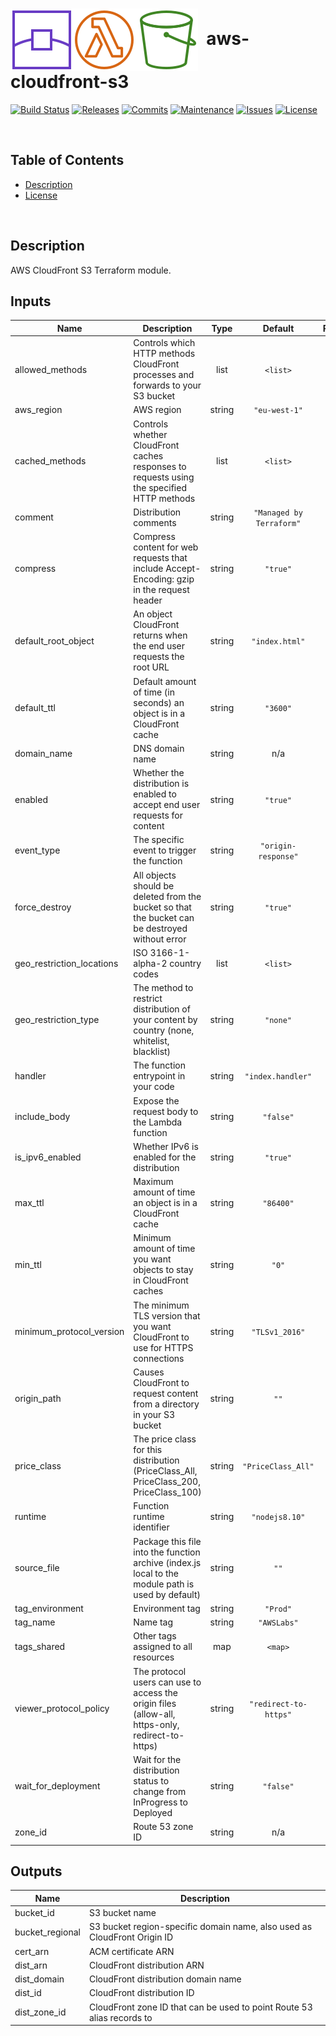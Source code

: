 # <img align="center" src="img/cf.svg"><img align="center" src="img/lambda.svg"><img align="center" src="img/s3.svg">&nbsp;&nbsp;aws-cloudfront-s3
[![Build Status](https://img.shields.io/travis/com/ArtiomL/aws-cloudfront-s3/develop.svg)](https://travis-ci.com/ArtiomL/aws-cloudfront-s3)
[![Releases](https://img.shields.io/github/release/ArtiomL/aws-cloudfront-s3.svg)](https://github.com/ArtiomL/aws-cloudfront-s3/releases)
[![Commits](https://img.shields.io/github/commits-since/ArtiomL/aws-cloudfront-s3/latest.svg?label=commits%20since)](https://github.com/ArtiomL/aws-cloudfront-s3/commits/master)
[![Maintenance](https://img.shields.io/maintenance/yes/2019.svg)](https://github.com/ArtiomL/aws-cloudfront-s3/graphs/code-frequency)
[![Issues](https://img.shields.io/github/issues/ArtiomL/aws-cloudfront-s3.svg)](https://github.com/ArtiomL/aws-cloudfront-s3/issues)
[![License](https://img.shields.io/badge/license-MIT-blue.svg)](/LICENSE)

&nbsp;&nbsp;

## Table of Contents
- [Description](#description)
- [License](LICENSE)

&nbsp;&nbsp;

## Description

AWS CloudFront S3 Terraform module.


## Inputs

| Name | Description | Type | Default | Required |
|------|-------------|:----:|:-----:|:-----:|
| allowed\_methods | Controls which HTTP methods CloudFront processes and forwards to your S3 bucket | list | `<list>` | no |
| aws\_region | AWS region | string | `"eu-west-1"` | no |
| cached\_methods | Controls whether CloudFront caches responses to requests using the specified HTTP methods | list | `<list>` | no |
| comment | Distribution comments | string | `"Managed by Terraform"` | no |
| compress | Compress content for web requests that include Accept-Encoding: gzip in the request header | string | `"true"` | no |
| default\_root\_object | An object CloudFront returns when the end user requests the root URL | string | `"index.html"` | no |
| default\_ttl | Default amount of time (in seconds) an object is in a CloudFront cache | string | `"3600"` | no |
| domain\_name | DNS domain name | string | n/a | yes |
| enabled | Whether the distribution is enabled to accept end user requests for content | string | `"true"` | no |
| event\_type | The specific event to trigger the function | string | `"origin-response"` | no |
| force\_destroy | All objects should be deleted from the bucket so that the bucket can be destroyed without error | string | `"true"` | no |
| geo\_restriction\_locations | ISO 3166-1-alpha-2 country codes | list | `<list>` | no |
| geo\_restriction\_type | The method to restrict distribution of your content by country (none, whitelist, blacklist) | string | `"none"` | no |
| handler | The function entrypoint in your code | string | `"index.handler"` | no |
| include\_body | Expose the request body to the Lambda function | string | `"false"` | no |
| is\_ipv6\_enabled | Whether IPv6 is enabled for the distribution | string | `"true"` | no |
| max\_ttl | Maximum amount of time an object is in a CloudFront cache | string | `"86400"` | no |
| min\_ttl | Minimum amount of time you want objects to stay in CloudFront caches | string | `"0"` | no |
| minimum\_protocol\_version | The minimum TLS version that you want CloudFront to use for HTTPS connections | string | `"TLSv1_2016"` | no |
| origin\_path | Causes CloudFront to request content from a directory in your S3 bucket | string | `""` | no |
| price\_class | The price class for this distribution (PriceClass_All, PriceClass_200, PriceClass_100) | string | `"PriceClass_All"` | no |
| runtime | Function runtime identifier | string | `"nodejs8.10"` | no |
| source\_file | Package this file into the function archive (index.js local to the module path is used by default) | string | `""` | no |
| tag\_environment | Environment tag | string | `"Prod"` | no |
| tag\_name | Name tag | string | `"AWSLabs"` | no |
| tags\_shared | Other tags assigned to all resources | map | `<map>` | no |
| viewer\_protocol\_policy | The protocol users can use to access the origin files (allow-all, https-only, redirect-to-https) | string | `"redirect-to-https"` | no |
| wait\_for\_deployment | Wait for the distribution status to change from InProgress to Deployed | string | `"false"` | no |
| zone\_id | Route 53 zone ID | string | n/a | yes |

## Outputs

| Name | Description |
|------|-------------|
| bucket\_id | S3 bucket name |
| bucket\_regional | S3 bucket region-specific domain name, also used as CloudFront Origin ID |
| cert\_arn | ACM certificate ARN |
| dist\_arn | CloudFront distribution ARN |
| dist\_domain | CloudFront distribution domain name |
| dist\_id | CloudFront distribution ID |
| dist\_zone\_id | CloudFront zone ID that can be used to point Route 53 alias records to |

